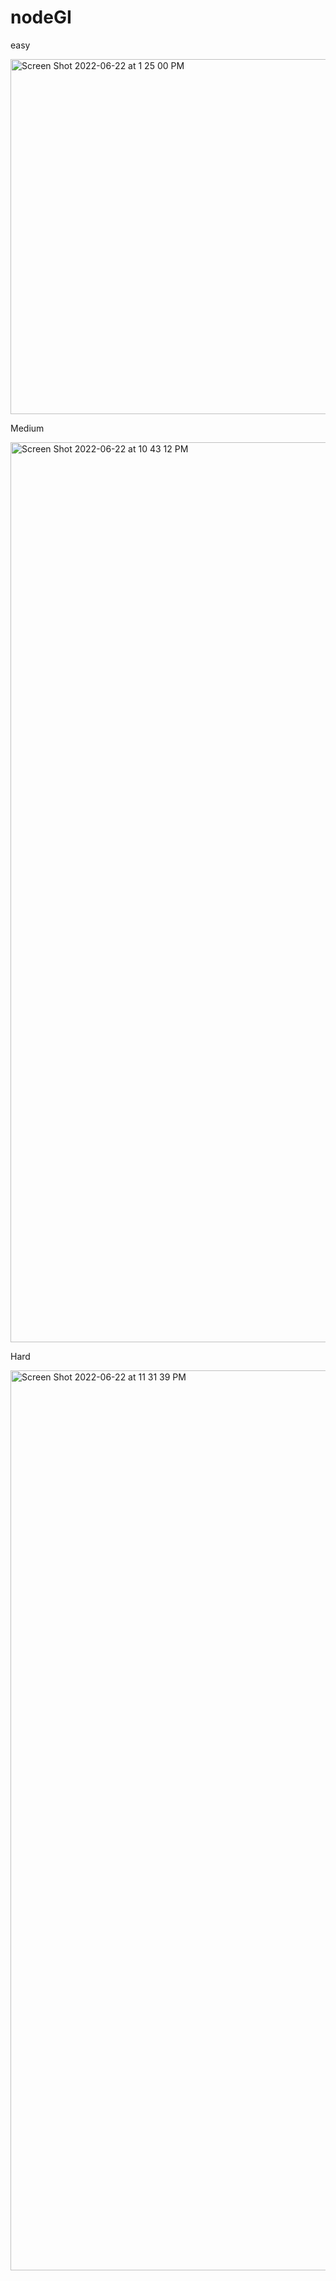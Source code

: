 # nodeGI

easy

<img width="568" alt="Screen Shot 2022-06-22 at 1 25 00 PM" src="https://user-images.githubusercontent.com/43007932/175196089-000244c3-bb65-4038-9b8f-982a3b4e4e4d.png">

Medium 

<img width="1440" alt="Screen Shot 2022-06-22 at 10 43 12 PM" src="https://user-images.githubusercontent.com/43007932/175196095-3daa5861-b9d5-496f-bc23-bd7482b71538.png">

Hard 


<img width="1440" alt="Screen Shot 2022-06-22 at 11 31 39 PM" src="https://user-images.githubusercontent.com/43007932/175203207-630494e2-8dcc-440f-9123-2f993dbb44ed.png">

